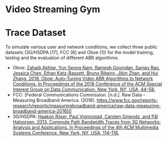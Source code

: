 # Video Streaming Gym



# Trace Dataset

To simulate various user and network conditions, we collect three public datasets (3G/HSDPA [17], FCC [6] and Oboe [1]) for the model training, testing and the evaluation of different ABR algorithms. 

- Oboe: [Zahaib Akhtar, Yun Seong Nam, Ramesh Govindan, Sanjay Rao, Jessica Chen, Ethan Katz-Bassett, Bruno Ribeiro, Jibin Zhan, and Hui Zhang. 2018. Oboe: Auto-Tuning Video ABR Algorithms to Network Conditions. In Proceedings of the 2018 Conference of the ACM Special Interest Group on Data Communication. New York, NY, USA, 44–58.](https://dl.acm.org/doi/10.1145/3230543.3230558)
- FCC: [Federal Communications Commission. [n.d.]. Raw Data - Measuring Broadband America. (2016). https://www.fcc.gov/reports-research/reports/measuringbroadband-america/raw-data-measuring-broadband-america-2016]()
- 3G/HSDPA: [Haakon Riiser, Paul Vigmostad, Carsten Griwodz, and Pål Halvorsen. 2013. Commute Path Bandwidth Traces from 3G Networks: Analysis and Applications. In Proceedings of the 4th ACM Multimedia Systems Conference. New York, NY, USA, 114–118.](https://dl.acm.org/doi/abs/10.1145/2483977.2483991)